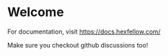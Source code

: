 # Welcome

For documentation, visit https://docs.hexfellow.com/

Make sure you checkout github discussions too!
